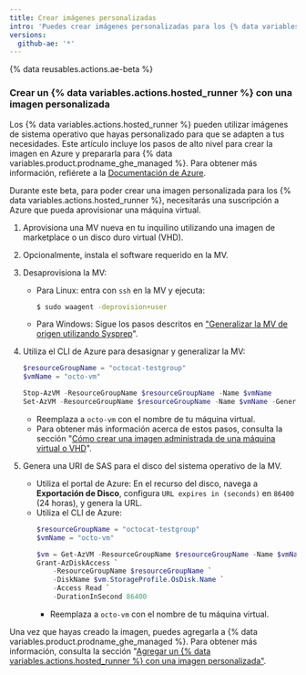 ```yaml
---
title: Crear imágenes personalizadas
intro: 'Puedes crear imágenes personalizadas para los {% data variables.actions.hosted_runner %}.'
versions:
  github-ae: '*'
---
```


{% data reusables.actions.ae-beta %}

### Crear un {% data variables.actions.hosted_runner %} con una imagen personalizada

Los {% data variables.actions.hosted_runner %} pueden utilizar imágenes de sistema operativo que hayas personalizado para que se adapten a tus necesidades. Este artículo incluye los pasos de alto nivel para crear la imagen en Azure y prepararla para {% data variables.product.prodname_ghe_managed %}. Para obtener más información, refiérete a la [Documentación de Azure](https://docs.microsoft.com/en-us/azure/virtual-machines/).

Durante este beta, para poder crear una imagen personalizada para los {% data variables.actions.hosted_runner %}, necesitarás una suscripción a Azure que pueda aprovisionar una máquina virtual.


1. Aprovisiona una MV nueva en tu inquilino utilizando una imagen de marketplace o un disco duro virtual (VHD).
2. Opcionalmente, instala el software requerido en la MV.
3. Desaprovisiona la MV:
     - Para Linux: entra con `ssh` en la MV y ejecuta:
         ```sh
         $ sudo waagent -deprovision+user
         ```
     - Para Windows: Sigue los pasos descritos en ["Generalizar la MV de origen utilizando Sysprep](https://docs.microsoft.com/en-us/azure/virtual-machines/windows/upload-generalized-managed#generalize-the-source-vm-by-using-sysprep)".

4. Utiliza el CLI de Azure para desasignar y generalizar la MV:
    ```powershell
    $resourceGroupName = "octocat-testgroup"
    $vmName = "octo-vm"

    Stop-AzVM -ResourceGroupName $resourceGroupName -Name $vmName
    Set-AzVM -ResourceGroupName $resourceGroupName -Name $vmName -Generalized
    ```
    - Reemplaza a `octo-vm` con el nombre de tu máquina virtual.
    - Para obtener más información acerca de estos pasos, consulta la sección "[Cómo crear una imagen administrada de una máquina virtual o VHD](https://docs.microsoft.com/en-us/azure/virtual-machines/linux/capture-image#step-1-deprovision-the-vm)".
5. Genera una URI de SAS para el disco del sistema operativo de la MV.
   - Utiliza el portal de Azure: En el recurso del disco, navega a **Exportación de Disco**, configura `URL expires in (seconds)` en `86400` (24 horas), y genera la URL.
   - Utiliza el CLI de Azure:
        ```powershell
        $resourceGroupName = "octocat-testgroup"
        $vmName = "octo-vm"

        $vm = Get-AzVM -ResourceGroupName $resourceGroupName -Name $vmName
        Grant-AzDiskAccess `
            -ResourceGroupName $resourceGroupName `
            -DiskName $vm.StorageProfile.OsDisk.Name `
            -Access Read `
            -DurationInSecond 86400
        ```
        - Reemplaza a `octo-vm` con el nombre de tu máquina virtual.

Una vez que hayas creado la imagen, puedes agregarla a {% data variables.product.prodname_ghe_managed %}. Para obtener más información, consulta la sección "[Agregar un {% data variables.actions.hosted_runner %} con una imagen personalizada"](/actions/using-github-hosted-runners/adding-ae-hosted-runners#adding-an-ae-hosted-runner-with-a-custom-image).
